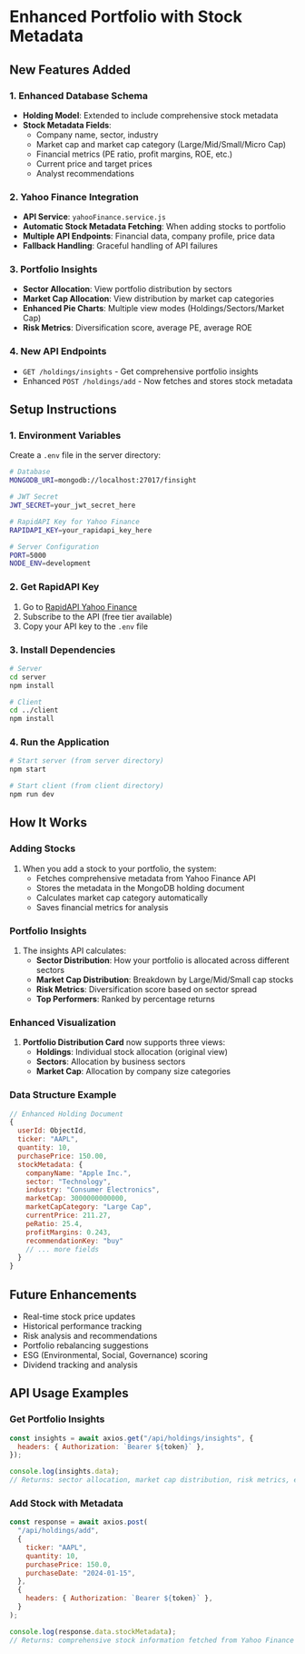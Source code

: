 # Enhanced Portfolio with Stock Metadata

## New Features Added

### 1. Enhanced Database Schema

- **Holding Model**: Extended to include comprehensive stock metadata
- **Stock Metadata Fields**:
  - Company name, sector, industry
  - Market cap and market cap category (Large/Mid/Small/Micro Cap)
  - Financial metrics (PE ratio, profit margins, ROE, etc.)
  - Current price and target prices
  - Analyst recommendations

### 2. Yahoo Finance Integration

- **API Service**: `yahooFinance.service.js`
- **Automatic Stock Metadata Fetching**: When adding stocks to portfolio
- **Multiple API Endpoints**: Financial data, company profile, price data
- **Fallback Handling**: Graceful handling of API failures

### 3. Portfolio Insights

- **Sector Allocation**: View portfolio distribution by sectors
- **Market Cap Allocation**: View distribution by market cap categories
- **Enhanced Pie Charts**: Multiple view modes (Holdings/Sectors/Market Cap)
- **Risk Metrics**: Diversification score, average PE, average ROE

### 4. New API Endpoints

- `GET /holdings/insights` - Get comprehensive portfolio insights
- Enhanced `POST /holdings/add` - Now fetches and stores stock metadata

## Setup Instructions

### 1. Environment Variables

Create a `.env` file in the server directory:

```bash
# Database
MONGODB_URI=mongodb://localhost:27017/finsight

# JWT Secret
JWT_SECRET=your_jwt_secret_here

# RapidAPI Key for Yahoo Finance
RAPIDAPI_KEY=your_rapidapi_key_here

# Server Configuration
PORT=5000
NODE_ENV=development
```

### 2. Get RapidAPI Key

1. Go to [RapidAPI Yahoo Finance](https://rapidapi.com/apidojo/api/yahoo-finance1/)
2. Subscribe to the API (free tier available)
3. Copy your API key to the `.env` file

### 3. Install Dependencies

```bash
# Server
cd server
npm install

# Client
cd ../client
npm install
```

### 4. Run the Application

```bash
# Start server (from server directory)
npm start

# Start client (from client directory)
npm run dev
```

## How It Works

### Adding Stocks

1. When you add a stock to your portfolio, the system:
   - Fetches comprehensive metadata from Yahoo Finance API
   - Stores the metadata in the MongoDB holding document
   - Calculates market cap category automatically
   - Saves financial metrics for analysis

### Portfolio Insights

1. The insights API calculates:
   - **Sector Distribution**: How your portfolio is allocated across different sectors
   - **Market Cap Distribution**: Breakdown by Large/Mid/Small cap stocks
   - **Risk Metrics**: Diversification score based on sector spread
   - **Top Performers**: Ranked by percentage returns

### Enhanced Visualization

1. **Portfolio Distribution Card** now supports three views:
   - **Holdings**: Individual stock allocation (original view)
   - **Sectors**: Allocation by business sectors
   - **Market Cap**: Allocation by company size categories

### Data Structure Example

```javascript
// Enhanced Holding Document
{
  userId: ObjectId,
  ticker: "AAPL",
  quantity: 10,
  purchasePrice: 150.00,
  stockMetadata: {
    companyName: "Apple Inc.",
    sector: "Technology",
    industry: "Consumer Electronics",
    marketCap: 3000000000000,
    marketCapCategory: "Large Cap",
    currentPrice: 211.27,
    peRatio: 25.4,
    profitMargins: 0.243,
    recommendationKey: "buy"
    // ... more fields
  }
}
```

## Future Enhancements

- Real-time stock price updates
- Historical performance tracking
- Risk analysis and recommendations
- Portfolio rebalancing suggestions
- ESG (Environmental, Social, Governance) scoring
- Dividend tracking and analysis

## API Usage Examples

### Get Portfolio Insights

```javascript
const insights = await axios.get("/api/holdings/insights", {
  headers: { Authorization: `Bearer ${token}` },
});

console.log(insights.data);
// Returns: sector allocation, market cap distribution, risk metrics, etc.
```

### Add Stock with Metadata

```javascript
const response = await axios.post(
  "/api/holdings/add",
  {
    ticker: "AAPL",
    quantity: 10,
    purchasePrice: 150.0,
    purchaseDate: "2024-01-15",
  },
  {
    headers: { Authorization: `Bearer ${token}` },
  }
);

console.log(response.data.stockMetadata);
// Returns: comprehensive stock information fetched from Yahoo Finance
```
